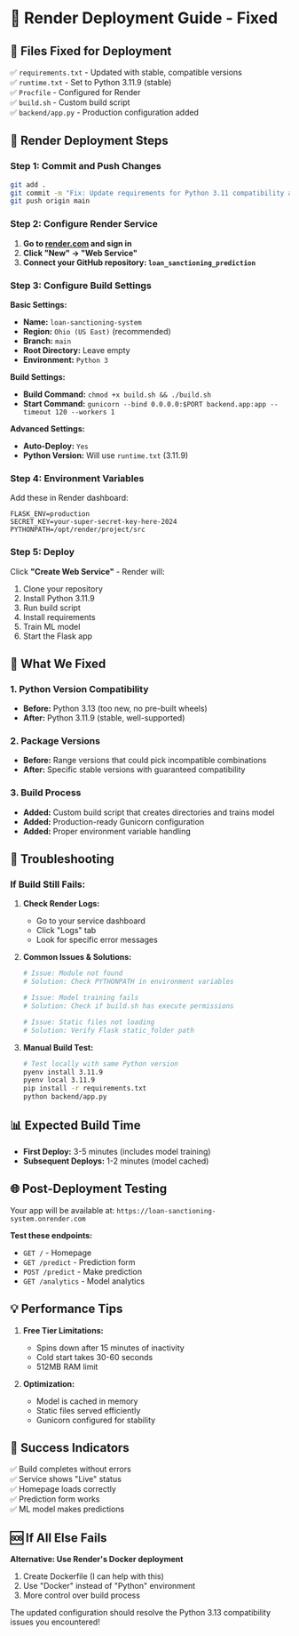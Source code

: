 # 🚀 Render Deployment Guide - Fixed

## 🔧 Files Fixed for Deployment

✅ `requirements.txt` - Updated with stable, compatible versions  
✅ `runtime.txt` - Set to Python 3.11.9 (stable)  
✅ `Procfile` - Configured for Render  
✅ `build.sh` - Custom build script  
✅ `backend/app.py` - Production configuration added  

## 🚀 Render Deployment Steps

### **Step 1: Commit and Push Changes**
```bash
git add .
git commit -m "Fix: Update requirements for Python 3.11 compatibility and Render deployment"
git push origin main
```

### **Step 2: Configure Render Service**

1. **Go to [render.com](https://render.com) and sign in**
2. **Click "New" → "Web Service"**
3. **Connect your GitHub repository: `loan_sanctioning_prediction`**

### **Step 3: Configure Build Settings**

**Basic Settings:**
- **Name:** `loan-sanctioning-system`
- **Region:** `Ohio (US East)` (recommended)
- **Branch:** `main`
- **Root Directory:** Leave empty
- **Environment:** `Python 3`

**Build Settings:**
- **Build Command:** `chmod +x build.sh && ./build.sh`
- **Start Command:** `gunicorn --bind 0.0.0.0:$PORT backend.app:app --timeout 120 --workers 1`

**Advanced Settings:**
- **Auto-Deploy:** `Yes`
- **Python Version:** Will use `runtime.txt` (3.11.9)

### **Step 4: Environment Variables**
Add these in Render dashboard:
```
FLASK_ENV=production
SECRET_KEY=your-super-secret-key-here-2024
PYTHONPATH=/opt/render/project/src
```

### **Step 5: Deploy**
Click **"Create Web Service"** - Render will:
1. Clone your repository
2. Install Python 3.11.9
3. Run build script
4. Install requirements
5. Train ML model
6. Start the Flask app

## 🎯 What We Fixed

### **1. Python Version Compatibility**
- **Before:** Python 3.13 (too new, no pre-built wheels)
- **After:** Python 3.11.9 (stable, well-supported)

### **2. Package Versions**
- **Before:** Range versions that could pick incompatible combinations
- **After:** Specific stable versions with guaranteed compatibility

### **3. Build Process**
- **Added:** Custom build script that creates directories and trains model
- **Added:** Production-ready Gunicorn configuration
- **Added:** Proper environment variable handling

## 🚨 Troubleshooting

### **If Build Still Fails:**

1. **Check Render Logs:**
   - Go to your service dashboard
   - Click "Logs" tab
   - Look for specific error messages

2. **Common Issues & Solutions:**
   ```bash
   # Issue: Module not found
   # Solution: Check PYTHONPATH in environment variables
   
   # Issue: Model training fails
   # Solution: Check if build.sh has execute permissions
   
   # Issue: Static files not loading
   # Solution: Verify Flask static_folder path
   ```

3. **Manual Build Test:**
   ```bash
   # Test locally with same Python version
   pyenv install 3.11.9
   pyenv local 3.11.9
   pip install -r requirements.txt
   python backend/app.py
   ```

## 📊 Expected Build Time
- **First Deploy:** 3-5 minutes (includes model training)
- **Subsequent Deploys:** 1-2 minutes (model cached)

## 🌐 Post-Deployment Testing

Your app will be available at: `https://loan-sanctioning-system.onrender.com`

**Test these endpoints:**
- `GET /` - Homepage
- `GET /predict` - Prediction form
- `POST /predict` - Make prediction
- `GET /analytics` - Model analytics

## 💡 Performance Tips

1. **Free Tier Limitations:**
   - Spins down after 15 minutes of inactivity
   - Cold start takes 30-60 seconds
   - 512MB RAM limit

2. **Optimization:**
   - Model is cached in memory
   - Static files served efficiently
   - Gunicorn configured for stability

## 🎉 Success Indicators

✅ Build completes without errors  
✅ Service shows "Live" status  
✅ Homepage loads correctly  
✅ Prediction form works  
✅ ML model makes predictions  

## 🆘 If All Else Fails

**Alternative: Use Render's Docker deployment**
1. Create Dockerfile (I can help with this)
2. Use "Docker" instead of "Python" environment
3. More control over build process

The updated configuration should resolve the Python 3.13 compatibility issues you encountered!